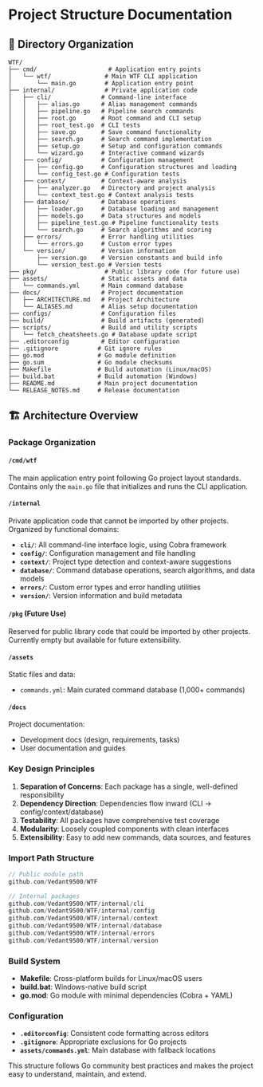 # Project Structure Documentation

## 📁 Directory Organization

```
WTF/
├── cmd/                    # Application entry points
│   └── wtf/               # Main WTF CLI application
│       └── main.go        # Application entry point
├── internal/              # Private application code
│   ├── cli/              # Command-line interface
│   │   ├── alias.go      # Alias management commands
│   │   ├── pipeline.go   # Pipeline search commands
│   │   ├── root.go       # Root command and CLI setup
│   │   ├── root_test.go  # CLI tests
│   │   ├── save.go       # Save command functionality
│   │   ├── search.go     # Search command implementation
│   │   ├── setup.go      # Setup and configuration commands
│   │   └── wizard.go     # Interactive command wizards
│   ├── config/           # Configuration management
│   │   ├── config.go     # Configuration structures and loading
│   │   └── config_test.go # Configuration tests
│   ├── context/          # Context-aware analysis
│   │   ├── analyzer.go   # Directory and project analysis
│   │   └── context_test.go # Context analysis tests
│   ├── database/         # Database operations
│   │   ├── loader.go     # Database loading and management
│   │   ├── models.go     # Data structures and models
│   │   ├── pipeline_test.go # Pipeline functionality tests
│   │   └── search.go     # Search algorithms and scoring
│   ├── errors/           # Error handling utilities
│   │   └── errors.go     # Custom error types
│   └── version/          # Version information
│       ├── version.go    # Version constants and build info
│       └── version_test.go # Version tests
├── pkg/                   # Public library code (for future use)
├── assets/               # Static assets and data
│   └── commands.yml      # Main command database
├── docs/                 # Project documentation
│   ├── ARCHITECTURE.md   # Project Architecture
│   └── ALIASES.md        # Alias setup documentation
├── configs/              # Configuration files
├── build/                # Build artifacts (generated)
├── scripts/              # Build and utility scripts
│   └── fetch_cheatsheets.go # Database update script
├── .editorconfig         # Editor configuration
├── .gitignore           # Git ignore rules
├── go.mod               # Go module definition
├── go.sum               # Go module checksums
├── Makefile             # Build automation (Linux/macOS)
├── build.bat            # Build automation (Windows)
├── README.md            # Main project documentation
└── RELEASE_NOTES.md     # Release documentation
```

## 🏗️ Architecture Overview

### Package Organization

#### `/cmd/wtf`
The main application entry point following Go project layout standards. Contains only the `main.go` file that initializes and runs the CLI application.

#### `/internal`
Private application code that cannot be imported by other projects. Organized by functional domains:

- **`cli/`**: All command-line interface logic, using Cobra framework
- **`config/`**: Configuration management and file handling  
- **`context/`**: Project type detection and context-aware suggestions
- **`database/`**: Command database operations, search algorithms, and data models
- **`errors/`**: Custom error types and error handling utilities
- **`version/`**: Version information and build metadata

#### `/pkg` (Future Use)
Reserved for public library code that could be imported by other projects. Currently empty but available for future extensibility.

#### `/assets`
Static files and data:
- `commands.yml`: Main curated command database (1,000+ commands)

#### `/docs`
Project documentation:
- Development docs (design, requirements, tasks)
- User documentation and guides

### Key Design Principles

1. **Separation of Concerns**: Each package has a single, well-defined responsibility
2. **Dependency Direction**: Dependencies flow inward (CLI → config/context/database)
3. **Testability**: All packages have comprehensive test coverage
4. **Modularity**: Loosely coupled components with clean interfaces
5. **Extensibility**: Easy to add new commands, data sources, and features

### Import Path Structure

```go
// Public module path
github.com/Vedant9500/WTF

// Internal packages  
github.com/Vedant9500/WTF/internal/cli
github.com/Vedant9500/WTF/internal/config
github.com/Vedant9500/WTF/internal/context
github.com/Vedant9500/WTF/internal/database
github.com/Vedant9500/WTF/internal/errors
github.com/Vedant9500/WTF/internal/version
```

### Build System

- **Makefile**: Cross-platform builds for Linux/macOS users
- **build.bat**: Windows-native build script
- **go.mod**: Go module with minimal dependencies (Cobra + YAML)

### Configuration

- **`.editorconfig`**: Consistent code formatting across editors
- **`.gitignore`**: Appropriate exclusions for Go projects
- **`assets/commands.yml`**: Main database with fallback locations

This structure follows Go community best practices and makes the project easy to understand, maintain, and extend.
